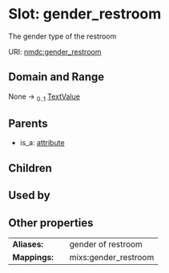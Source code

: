 
# Slot: gender_restroom


The gender type of the restroom

URI: [nmdc:gender_restroom](https://microbiomedata/meta/gender_restroom)


## Domain and Range

None &#8594;  <sub>0..1</sub> [TextValue](TextValue.md)

## Parents

 *  is_a: [attribute](attribute.md)

## Children


## Used by


## Other properties

|  |  |  |
| --- | --- | --- |
| **Aliases:** | | gender of restroom |
| **Mappings:** | | mixs:gender_restroom |

